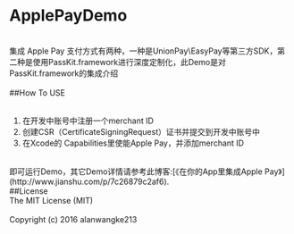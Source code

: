 # ApplePayDemo
<br />集成 Apple Pay 支付方式有两种，一种是UnionPay\EasyPay等第三方SDK，第二种是使用PassKit.framework进行深度定制化，此Demo是对PassKit.framework的集成介绍<br />
<br />
##How To USE<br />
<br />
1.	在开发中账号中注册一个merchant ID<br />
2.	创建CSR（CertificateSigningRequest）证书并提交到开发中账号中<br />
3.  在Xcode的 Capabilities里使能Apple Pay，并添加merchant ID<br />
<br />
即可运行Demo，其它Demo详情请参考此博客:[《在你的App里集成Apple Pay》](http://www.jianshu.com/p/7c26879c2af6).<br />
##License<br />
The MIT License (MIT)
<br /><br />
Copyright (c) 2016 alanwangke213
